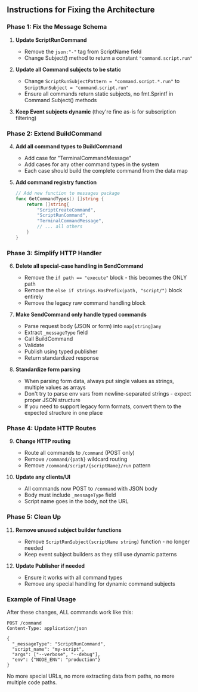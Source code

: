 ## Instructions for Fixing the Architecture

### Phase 1: Fix the Message Schema

1. **Update ScriptRunCommand**
   - Remove the `json:"-"` tag from ScriptName field
   - Change Subject() method to return a constant `"command.script.run"`

2. **Update all Command subjects to be static**
   - Change `ScriptRunSubjectPattern = "command.script.*.run"` to `ScriptRunSubject = "command.script.run"`
   - Ensure all commands return static subjects, no fmt.Sprintf in Command Subject() methods

3. **Keep Event subjects dynamic** (they're fine as-is for subscription filtering)

### Phase 2: Extend BuildCommand

4. **Add all command types to BuildCommand**
   - Add case for "TerminalCommandMessage"
   - Add cases for any other command types in the system
   - Each case should build the complete command from the data map

5. **Add command registry function**
   ```go
   // Add new function to messages package
   func GetCommandTypes() []string {
       return []string{
           "ScriptCreateCommand",
           "ScriptRunCommand", 
           "TerminalCommandMessage",
           // ... all others
       }
   }
   ```

### Phase 3: Simplify HTTP Handler

6. **Delete all special-case handling in SendCommand**
   - Remove the `if path == "execute"` block - this becomes the ONLY path
   - Remove the `else if strings.HasPrefix(path, "script/")` block entirely
   - Remove the legacy raw command handling block

7. **Make SendCommand only handle typed commands**
   - Parse request body (JSON or form) into `map[string]any`
   - Extract `_messageType` field
   - Call BuildCommand
   - Validate
   - Publish using typed publisher
   - Return standardized response

8. **Standardize form parsing**
   - When parsing form data, always put single values as strings, multiple values as arrays
   - Don't try to parse env vars from newline-separated strings - expect proper JSON structure
   - If you need to support legacy form formats, convert them to the expected structure in one place

### Phase 4: Update HTTP Routes

9. **Change HTTP routing**
   - Route all commands to `/command` (POST only)
   - Remove `/command/{path}` wildcard routing
   - Remove `/command/script/{scriptName}/run` pattern

10. **Update any clients/UI**
    - All commands now POST to `/command` with JSON body
    - Body must include `_messageType` field
    - Script name goes in the body, not the URL

### Phase 5: Clean Up

11. **Remove unused subject builder functions**
    - Remove `ScriptRunSubject(scriptName string)` function - no longer needed
    - Keep event subject builders as they still use dynamic patterns

12. **Update Publisher if needed**
    - Ensure it works with all command types
    - Remove any special handling for dynamic command subjects

### Example of Final Usage

After these changes, ALL commands work like this:

```
POST /command
Content-Type: application/json

{
  "_messageType": "ScriptRunCommand",
  "script_name": "my-script",
  "args": ["--verbose", "--debug"],
  "env": {"NODE_ENV": "production"}
}
```

No more special URLs, no more extracting data from paths, no more multiple code paths.